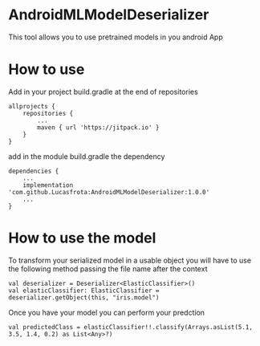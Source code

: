 # AndroidMLModelDeserializer

This tool allows you to use pretrained models in you android App

# How to use

Add in your project build.gradle at the end of repositories
```
allprojects {
    repositories {
        ...
        maven { url 'https://jitpack.io' }
    }
}
```

add in the module build.gradle the dependency
```
dependencies {
    ...
    implementation 'com.github.Lucasfrota:AndroidMLModelDeserializer:1.0.0'
    ...
}
```

# How to use the model

To transform your serialized model in a usable object you will have to use the following method passing the file name after the context
```
val deserializer = Deserializer<ElasticClassifier>()
val elasticClassifier: ElasticClassifier = deserializer.getObject(this, "iris.model")
```

Once you have your model you can perform your predction
```
val predictedClass = elasticClassifier!!.classify(Arrays.asList(5.1, 3.5, 1.4, 0.2) as List<Any>?)
```
